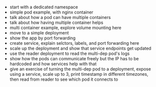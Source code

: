 - start with a dedicated namespace
- simple pod example, with nginx container
- talk about how a pod can have multiple containers
- talk about how having multiple container helps
- multi container example, explore volume mounting here
- move to a simple deployment
- show the app by port forwarding
- create service, explain selctors, labels, and port forwarding here
- scale up the deployment and show that service endpoints get updated
- use the reader deployment to read the multi-dep pod's logs
- show how the pods can communicate freely but the IP has to be hardcoded and how services help with that
- give an exercise of turning the multi-dep pod to a deployment, expose using a service, scale up to 3, print timestamp in different timezones, then read from reader to see which pod it connects to